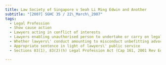 ```yaml
---
title: Law Society of Singapore v Seah Li Ming Edwin and Another 
subtitle: "[2007] SGHC 35 / 22\_March\_2007"
tags:
  - Legal Profession
  - Show cause action
  - Lawyers acting in conflict of interests
  - Lawyers enabling unauthorised person to undertake or carry on legal work at premises
  - Whether lawyers\' conduct amounting to misconduct unbefitting advocate and solicitor
  - Appropriate sentence in light of lawyers\' public service
  - Sections 83(1), 83(2)(h) Legal Profession Act (Cap 161, 2001 Rev Ed)

---
```


